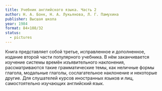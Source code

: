 ```yaml
---
title: Учебник английского языка. Часть 2
author: Н. А. Бонк, Н. А. Лукьянова, Л. Г. Памухина
publisher: Высшая школа
year: 1984
format: 84×108/32
status:
  - pictures
---
```


Книга представляет собой третье, исправленное и дополненное, издание второй части популярного учебника. В нём заканчивается изучение системы времён изъявительного наклонения, рассматриваются такие грамматические темы, как неличные формы глагола, модальные глаголы, сослагательное наклонение и некоторые другие.
Для слушателей курсов иностранных языков и лиц, самостоятельно изучающих английский язык.
